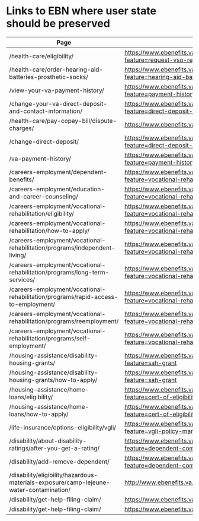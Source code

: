 # Links to EBN where user state should be preserved

| Page | Link
| ---- | ----
| /health-care/eligibility/ | https://www.ebenefits.va.gov/ebenefits/about/feature?feature=request-vso-representative
| /health-care/order-hearing-aid-batteries-prosthetic-socks/ | https://www.ebenefits.va.gov/ebenefits/about/feature?feature=hearing-aid-batteries-and-prosthetic-socks
| /view-your-va-payment-history/ | https://www.ebenefits.va.gov/ebenefits/about/feature?feature=payment-history
| /change-your-va-direct-deposit-and-contact-information/ | https://www.ebenefits.va.gov/ebenefits/about/feature?feature=direct-deposit-and-contact-information
| /health-care/pay-copay-bill/dispute-charges/ | https://www.ebenefits.va.gov/ebenefits/vso-search
| /change-direct-deposit/ | https://www.ebenefits.va.gov/ebenefits/about/feature?feature=direct-deposit-and-contact-information
| /va-payment-history/ | https://www.ebenefits.va.gov/ebenefits/about/feature?feature=payment-history
| /careers-employment/dependent-benefits/ | https://www.ebenefits.va.gov/ebenefits/about/feature?feature=vocational-rehabilitation-and-employment
| /careers-employment/education-and-career-counseling/ | https://www.ebenefits.va.gov/ebenefits/about/feature?feature=vocational-rehabilitation-and-employment
| /careers-employment/vocational-rehabilitation/eligibility/ | https://www.ebenefits.va.gov/ebenefits/about/feature?feature=vocational-rehabilitation-and-employment
| /careers-employment/vocational-rehabilitation/how-to-apply/ | https://www.ebenefits.va.gov/ebenefits/about/feature?feature=vocational-rehabilitation-and-employment
| /careers-employment/vocational-rehabilitation/programs/independent-living/ | https://www.ebenefits.va.gov/ebenefits/about/feature?feature=vocational-rehabilitation-and-employment
| /careers-employment/vocational-rehabilitation/programs/long-term-services/ | https://www.ebenefits.va.gov/ebenefits/about/feature?feature=vocational-rehabilitation-and-employment
| /careers-employment/vocational-rehabilitation/programs/rapid-access-to-employment/ | https://www.ebenefits.va.gov/ebenefits/about/feature?feature=vocational-rehabilitation-and-employment
| /careers-employment/vocational-rehabilitation/programs/reemployment/ | https://www.ebenefits.va.gov/ebenefits/about/feature?feature=vocational-rehabilitation-and-employment
| /careers-employment/vocational-rehabilitation/programs/self-employment/ | https://www.ebenefits.va.gov/ebenefits/about/feature?feature=vocational-rehabilitation-and-employment
| /housing-assistance/disability-housing-grants/ | https://www.ebenefits.va.gov/ebenefits/about/feature?feature=sah-grant
| /housing-assistance/disability-housing-grants/how-to-apply/ | https://www.ebenefits.va.gov/ebenefits/about/feature?feature=sah-grant
| /housing-assistance/home-loans/eligibility/ | https://www.ebenefits.va.gov/ebenefits/about/feature?feature=cert-of-eligibility-home-loan
| /housing-assistance/home-loans/how-to-apply/ | https://www.ebenefits.va.gov/ebenefits/about/feature?feature=cert-of-eligibility-home-loan
| /life-insurance/options-eligibility/vgli/ | https://www.ebenefits.va.gov/ebenefits/about/feature?feature=vgli-policy-management
| /disability/about-disability-ratings/after-you-get-a-rating/ | https://www.ebenefits.va.gov/ebenefits/about/feature?feature=dependent-compensation
| /disability/add-remove-dependent/ | https://www.ebenefits.va.gov/ebenefits/about/feature?feature=dependent-compensation
| /disability/eligibility/hazardous-materials-exposure/camp-lejeune-water-contamination/ | http://www.ebenefits.va.gov/
| /disability/get-help-filing-claim/ | https://www.ebenefits.va.gov/ebenefits/vso-search
| /disability/get-help-filing-claim/ | https://www.ebenefits.va.gov/ebenefits/manage/representative

